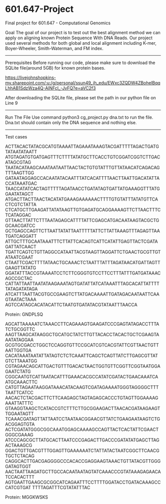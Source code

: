 # 601.647-Project
Final project for 601.647 - Computational Genomics

Goal
The goal of our project is to test out the best alignment method we can apply on aligning known Protein Sequence With DNA Reads. Our project used several methods for both global and local alignment including K-mer, Boyer-Wheeler, Smith-Waterman, and FM index.

________________
Prerequisites
Before running our code, please make sure to download the SQLite file(around 5GB) for known protein bases.

https://livejohnshopkins-my.sharepoint.com/:u:/g/personal/ssun49_jh_edu/EWxc3ZQDW4ZBohelBqqLhhAB1SdzWza4Q-AINFcl_-JvFQ?e=aVC2f3

After downloading the SQLite file, please set the path in our python file on Line 9
 
________________
Run The File
Use command  python3 cg_project.py dna.txt  to run the file. Dna.txt should contain only the DNA sequence and nothing else.

________________
Test cases

ACTTACACTATACGCATGTAAAATTAGAAATAAAGTACGATTTTTAGACTGATGTATAATATAATT
ATGTAGATGTGATGAGTTTCTTTTATATGCTTCACCTGTCGGATCGGTCTTGACATAGCGTAG
TAATACATAAGCAAATAATAATTAACTACTGTGTATTTGTTATAACATCAGACAGTTTAAGTTGG
GATAATAGGAGCCACAATATACAATTTATCACATTTTAACTTAATTGACATATTACCATAAATGAC
TAACCATATCACTAGTTTTTAGATAACCTGATATAGTGATTATGAAAGGTTTATGGAATATAGCT
ATGACTTACTTAACTACATATGAAAGAAAAAACTTTTGTGTATTTATATGTTCACTCGTCTATTA
CTCATGCTTGAAGATTATATAAGTTGTGAGATGCAGGAAAAGTTCTTAACTTTCTCATAGGAC
GTTAACTTATTCTTTAATAGAGCATTTTATTCGAGCATGACAATAAGTACGCTGGCAACGATCC
GCTGAGCCAGTTCTTAATTATATTAATTTTTATTCTTATTAAAGTTTAGAGTTAATGATCAGGATT
ATTGCTTTGCAATAAATTTCTTATTCACAGTCATTCATATTGAGTTACTCGATAGATTATCAACT
TGATTCAGTCTGTTAGGCCATAATTACGTAAGTTAGGATTCTGAACTGCGTTGTATAATCGAAT
CTAATTCGACTTTTATAACTGCAAACTCTAATTTATTTAGATAACATGATTAGTTGAAGTTATATG
GGATATTTACCGTAAAATCCTCTTCGGGTGTCCTTCCTTTATTTGATGATAAACAGCCGCTAC
CATTATTAATTAATATAAGAAATAGTGATATTATCATAAATTTAGCACATTATTTTTATAGATATAGA
ATCATTTAATTACGTGCCGAAGTCTTATGACAAAATTGATAGACAATAATTCAAGTAATACTAAA
AGTCCATAGCACATACATTCTAATGTGATATACGTATAATTTAACCA

Protein: GNDPLSQ

AGCATTAAAAATCTAAACCTTCAGAAAGTGAAGATCCCGAGTATAGACCTTTATCTGCGGTTC
AAGTTAAGCATAAGGCTGCATGCTATCTTGTTACACCTACACTGCTCGAAGTAAATATAGGAA
GCGTGCGACCTGGCTCCAGGTGTTCCGCATCGTCACGTATTCGTTAACTGTTAATTGGTGA
CACATAAATAATATTATAGTCTCTCAAATTCAGCTCAGTTATCTTGAGCGTTATGTCTTAAATGG
CGTAGAACAGCATTGACTGTTTGACACTAACTGGTGTTCGGTTCGGTAATGGAGAATCTATG
CGGCAATGTCATTAATACATTTGAAACACGCCATATCGATACTGAACAAATCAATGCAAACTTC
CATGTTAGAATAAGGATAAACATACAAGTCGATAGAAAATGGGTAGGGGCTTTTAATTCATCC
AACACTCTACGACTTCTTCAAGAGCTAGTAGAGCACCCTGTAGTTGGAAAAGAAATTATTTC
GTAAGGTAAGCTCATACCGTCTTTCTTGCGGAAGACTTAACACGATAAGAAGTTGGAATAGTT
TCAAACGATAGTTATTAATCCTAATAACGGAACGTTATCTGAAGAATAAGTCTGACGGAGTGTA
ACTCGATATGGGCGGCAAATGGAGCAAAAGCCAGTTACTCACTATTCGAACTGGGCGAAAG
ATCCCAGCGCTTATGCACTTAATCCCGAGACTTGACCCGATATATGAGCTTAGACTAAAGCG
GGACTGTTGACGTTTGGAGTTGAAAAAATCTATTATACTAATCGGCTTCAACGTGCTCTACAG
CAGGCACTTGACGAGGGGCCCACACCGAGGAAGTAAACTGTTATACGTTGGGGATAGTGGT
AACTAATTAAGATGCTTGCCACAATAATAGTATCAAACCCGTATAAAGAGAACATCCACACTTT
AGTGAATTGAAGCGCGGCATCAGAATTTCCTTTTGGATACCTGATACAAAGCCCATCGTGAT
TTTTAGATTTCGTATATTTAC

Protein: MGGKWSKS
